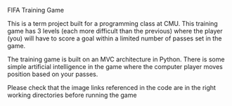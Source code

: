 FIFA Training Game

This is a term project built for a programming class at CMU. This training game has 3 levels (each more difficult than the previous) where the player (you) will have to score a goal within a limited number of passes set in the game.

The training game is built on an MVC architecture in Python. There is some simple artificial intelligence in the game where the computer player moves position based on your passes. 

Please check that the image links referenced in the code are in the right working directories before running the game
